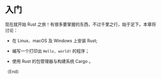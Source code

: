 # 入门

现在就开始 Rust 之旅！有很多要掌握的东西，不过千里之行，始于足下。本章将讨论：

- 在 Linux、macOS 及 Windows 上安装 Rust;

- 编写一个打印出 `Hello, world!` 的程序；

- 使用 Rust 的包管理器与构建系统 Cargo 。


（End）


